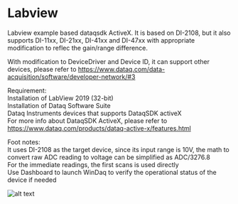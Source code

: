 # Labview
Labview example based dataqsdk ActiveX. It is based on DI-2108, but it also supports DI-11xx, DI-21xx, DI-41xx and DI-47xx with appropriate modification to reflec the gain/range difference.

With modification to DeviceDriver and Device ID, it can support other devices, please refer to https://www.dataq.com/data-acquisition/software/developer-network/#3

Requirement:<br/>
  Installation of LabView 2019 (32-bit)<br/>
  Installation of Dataq Software Suite<br/>
  Dataq Instruments devices that supports DataqSDK activeX<br/> 
  For more info about DataqSDK ActiveX, please refer to https://www.dataq.com/products/dataq-active-x/features.html

Foot notes:<br/>
  It uses DI-2108 as the target device, since its input range is 10V, the math to convert raw ADC reading to voltage can be simplified as ADC/3276.8 <br/>
  For the immediate readings, the first scans is used directly<br/>
  Use Dashboard to launch WinDaq to verify the operational status of the device if needed
  

![alt text](https://www.dataq.com/resources/repository/labview.gif "ScreenCapture")
